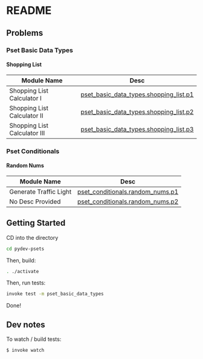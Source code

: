 # README

## Problems


### Pset Basic Data Types

#### Shopping List

| Module Name        | Desc           |
| -------------  |:-------------: |
| Shopping List Calculator I | [pset_basic_data_types.shopping_list.p1](pset_basic_data_types/shopping_list/p1.py) | 
| Shopping List Calculator II | [pset_basic_data_types.shopping_list.p2](pset_basic_data_types/shopping_list/p2.py) | 
| Shopping List Calculator III | [pset_basic_data_types.shopping_list.p3](pset_basic_data_types/shopping_list/p3.py) | 

### Pset Conditionals

#### Random Nums

| Module Name        | Desc           |
| -------------  |:-------------: |
| Generate Traffic Light | [pset_conditionals.random_nums.p1](pset_conditionals/random_nums/p1.py) | 
| No Desc Provided | [pset_conditionals.random_nums.p2](pset_conditionals/random_nums/p2.py) | 

## Getting Started

CD into the directory

```bash
cd pydev-psets
```

Then, build:

```bash
. ./activate
```

Then, run tests:

```bash
invoke test -m pset_basic_data_types
```


Done!

## Dev notes

To watch / build tests:

```bash
$ invoke watch
```

